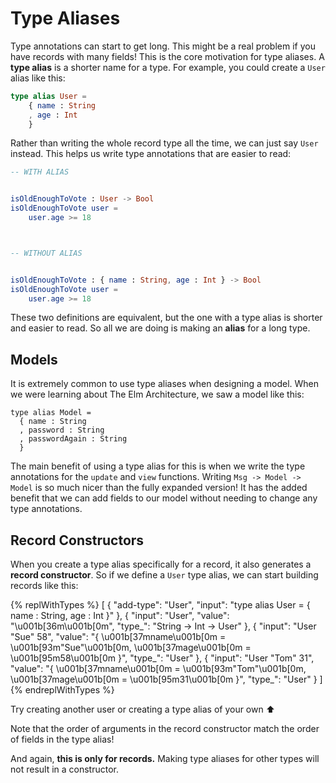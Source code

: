 # Type Aliases

Type annotations can start to get long. This might be a real problem if you have records with many fields! This is the core motivation for type aliases. A **type alias** is a shorter name for a type. For example, you could create a `User` alias like this:

```elm
type alias User =
    { name : String
    , age : Int
    }
```

Rather than writing the whole record type all the time, we can just say `User` instead. This helps us write type annotations that are easier to read:

```elm
-- WITH ALIAS


isOldEnoughToVote : User -> Bool
isOldEnoughToVote user =
    user.age >= 18



-- WITHOUT ALIAS


isOldEnoughToVote : { name : String, age : Int } -> Bool
isOldEnoughToVote user =
    user.age >= 18
```

These two definitions are equivalent, but the one with a type alias is shorter and easier to read. So all we are doing is making an **alias** for a long type.

## Models

It is extremely common to use type aliases when designing a model. When we were learning about The Elm Architecture, we saw a model like this:

```
type alias Model =
  { name : String
  , password : String
  , passwordAgain : String
  }
```

The main benefit of using a type alias for this is when we write the type annotations for the `update` and `view` functions. Writing `Msg -> Model -> Model` is so much nicer than the fully expanded version! It has the added benefit that we can add fields to our model without needing to change any type annotations.

## Record Constructors

When you create a type alias specifically for a record, it also generates a **record constructor**. So if we define a `User` type alias, we can start building records like this:

<!-- prettier-ignore-start -->
{% replWithTypes %}
[
	{
		"add-type": "User",
		"input": "type alias User = { name : String, age : Int }"
	},
	{
		"input": "User",
		"value": "\u001b[36m<function>\u001b[0m",
		"type_": "String -> Int -> User"
	},
	{
		"input": "User \"Sue\" 58",
		"value": "{ \u001b[37mname\u001b[0m = \u001b[93m\"Sue\"\u001b[0m, \u001b[37mage\u001b[0m = \u001b[95m58\u001b[0m }",
		"type_": "User"
	},
	{
		"input": "User \"Tom\" 31",
		"value": "{ \u001b[37mname\u001b[0m = \u001b[93m\"Tom\"\u001b[0m, \u001b[37mage\u001b[0m = \u001b[95m31\u001b[0m }",
		"type_": "User"
	}
]
{% endreplWithTypes %}
<!-- prettier-ignore-end -->

Try creating another user or creating a type alias of your own ⬆️

Note that the order of arguments in the record constructor match the order of fields in the type alias!

And again, **this is only for records.** Making type aliases for other types will not result in a constructor.
